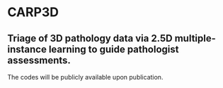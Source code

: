# CARP3D
## Triage of 3D pathology data via 2.5D multiple-instance learning to guide pathologist assessments.

The codes will be publicly available upon publication.
